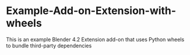 # Example-Add-on-Extension-with-wheels
This is an example Blender 4.2 Extension add-on that uses Python wheels to bundle third-party dependencies 
